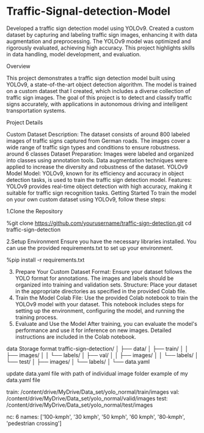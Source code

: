 # Traffic-Signal-detection-Model
Developed a traffic sign detection model using YOLOv9. Created a custom dataset by capturing and labeling traffic sign images, enhancing it with data augmentation and preprocessing. The YOLOv9 model was optimized and rigorously evaluated, achieving high accuracy. This project highlights skills in data handling, model development, and evaluation.

Overview

This project demonstrates a traffic sign detection model built using YOLOv9, a state-of-the-art object detection algorithm. The model is trained on a custom dataset that I created, which includes a diverse collection of traffic sign images. The goal of this project is to detect and classify traffic signs accurately, with applications in autonomous driving and intelligent transportation systems.

Project Details

Custom Dataset
Description: The dataset consists of around 800 labeled images of traffic signs captured from German roads. The images cover a wide range of traffic sign types and conditions to ensure robustness. around 6 classes 
Dataset Preparation: Images were labeled and organized into classes using annotation tools. Data augmentation techniques were applied to increase the diversity and robustness of the dataset.
YOLOv9 Model
Model: YOLOv9, known for its efficiency and accuracy in object detection tasks, is used to train the traffic sign detection model.
Features: YOLOv9 provides real-time object detection with high accuracy, making it suitable for traffic sign recognition tasks.
Getting Started
To train the model on your own custom dataset using YOLOv9, follow these steps:

1.Clone the Repository

%git clone https://github.com/yourusername/traffic-sign-detection.git
cd traffic-sign-detection


2.Setup Environment
Ensure you have the necessary libraries installed. You can use the provided requirements.txt to set up your environment.

%pip install -r requirements.txt

3. Prepare Your Custom Dataset
Format: Ensure your dataset follows the YOLO format for annotations. The images and labels should be organized into training and validation sets.
Structure: Place your dataset in the appropriate directories as specified in the provided Colab file.
4. Train the Model
Colab File: Use the provided Colab notebook to train the YOLOv9 model with your dataset. This notebook includes steps for setting up the environment, configuring the model, and running the training process.
5. Evaluate and Use the Model
After training, you can evaluate the model's performance and use it for inference on new images. Detailed instructions are included in the Colab notebook.

data Storage format 
traffic-sign-detection/
│
├── data/
│   ├── train/
│   │   ├── images/
│   │   └── labels/
│   ├── val/
│   │   ├── images/
│   │   └── labels/
│   └── test/
│       ├── images/
│       └── labels/
│   └── data.yaml

update data.yaml file with path of individual image folder 
example of my data.yaml file 

train: /content/drive/MyDrive/Data_set/yolo_normal/train/images
val: /content/drive/MyDrive/Data_set/yolo_normal/valid/images
test: /content/drive/MyDrive/Data_set/yolo_normal/test/images

nc: 6
names: ['100-kmph', '30 kmph', '50 kmph', '60 kmph', '80-kmph', 'pedestrian crossing']

